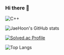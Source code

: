 ### Hi there 👋

<!--
**dlwogns312/dlwogns312** is a ✨ _special_ ✨ repository because its `README.md` (this file) appears on your GitHub profile.

Here are some ideas to get you started:

- 🔭 I’m currently working on ...
- 🌱 I’m currently learning ...
- 👯 I’m looking to collaborate on ...
- 🤔 I’m looking for help with ...
- 💬 Ask me about ...
- 📫 How to reach me: ...
- 😄 Pronouns: ...
- ⚡ Fun fact: ...
-->

![C++](https://img.shields.io/badge/c++-00599C.svg?&style=for-the-badge&logo=c++&logoColor=White)

![JaeHoon's GitHub stats](https://github-readme-stats.vercel.app/api?username=dlwogns312&show_icons=true&theme=vue)

[![Solved.ac Profile](http://mazassumnida.wtf/api/v2/generate_badge?boj=dlwogns312)](https://solved.ac/dlwogns312)

![Top Langs](https://github-readme-stats.vercel.app/api/top-langs/?username=dlwogns312&layout=radical&theme=Demo)
